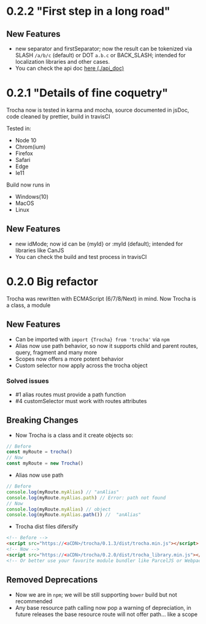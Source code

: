 # 0.2.2 "First step in a long road"

## New Features

- new separator and firstSeparator; now the result can be tokenized via SLASH `/a/b/c` (default) or DOT `a.b.c` or BACK_SLASH; intended for localization libraries and other cases.
- You can check the api doc [here (./api_doc)](https://github.com/DFOXpro/trocha/tree/develop/doc/api_doc)

# 0.2.1 "Details of fine coquetry"

Trocha now is tested in karma and mocha, source documented in jsDoc, code cleaned by prettier, build in travisCI

Tested in:

- Node 10
- Chrom(ium)
- Firefox
- Safari
- Edge
- Ie11

Build now runs in

- Windows(10)
- MacOS
- Linux

## New Features

- new idMode; now id can be {myId} or :myId (default); intended for libraries like CanJS
- You can check the build and test process in travisCI

# 0.2.0 Big refactor

Trocha was rewritten with ECMAScript (6/7/8/Next) in mind. Now Trocha is a class, a module

## New Features

- Can be imported with `import {Trocha} from 'trocha'` via `npm`
- Alias now use path behavior, so now it supports child and parent routes, query, fragment and many more
- Scopes now offers a more potent behavior
- Custom selector now apply across the trocha object

### Solved issues

- #1 alias routes must provide a path function
- #4 customSelector must work with routes attributes

## Breaking Changes

- Now Trocha is a class and it create objects so:

```js
// Before
const myRoute = trocha()
// Now
const myRoute = new Trocha()
```

- Alias now use path

```js
// Before
console.log(myRoute.myAlias) // "anAlias"
console.log(myRoute.myAlias.path) // Error: path not found
// Now
console.log(myRoute.myAlias) // object
console.log(myRoute.myAlias.path()) //  "anAlias"
```

- Trocha dist files difersify

```html
<!-- Before -->
<script src="https://<aCDN>/trocha/0.1.3/dist/trocha.min.js"></script>
<!-- Now -->
<script src="https://<aCDN>/trocha/0.2.0/dist/trocha_library.min.js"></script>
<!-- Or better use your favorite module bundler like ParcelJS or Webpack -->
```

## Removed Deprecations

- Now we are in `npm`; we will be still supporting `bower` build but not recommended
- Any base resource path calling now pop a warning of depreciation, in future releases the base resource route will not offer path... like a scope
